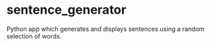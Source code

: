 # sentence_generator
Python app which generates and displays sentences using a random selection of words.
